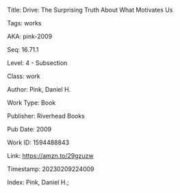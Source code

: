 Title:  Drive: The Surprising Truth About What Motivates Us

Tags:   works

AKA:    pink-2009

Seq:    16.71.1

Level:  4 - Subsection

Class:  work

Author: Pink, Daniel H.

Work Type: Book

Publisher: Riverhead Books

Pub Date: 2009

Work ID: 1594488843

Link:   https://amzn.to/29gzuzw

Timestamp: 20230209224009

Index:  Pink, Daniel H.; 

